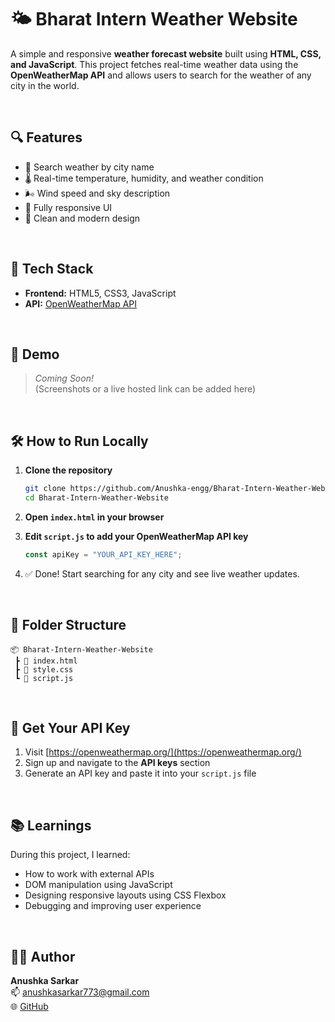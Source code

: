 # 🌤️ Bharat Intern Weather Website

A simple and responsive **weather forecast website** built using **HTML, CSS, and JavaScript**. This project fetches real-time weather data using the **OpenWeatherMap API** and allows users to search for the weather of any city in the world.

<br>

## 🔍 Features

- 🔎 Search weather by city name  
- 🌡️ Real-time temperature, humidity, and weather condition  
- 🌬️ Wind speed and sky description  
- 📱 Fully responsive UI  
- 🎨 Clean and modern design

<br>

## 🚀 Tech Stack

- **Frontend:** HTML5, CSS3, JavaScript  
- **API:** [OpenWeatherMap API](https://openweathermap.org/api)

<br>

## 📸 Demo

> _Coming Soon!_  
(Screenshots or a live hosted link can be added here)

<br>

## 🛠️ How to Run Locally

1. **Clone the repository**
   ```bash
   git clone https://github.com/Anushka-engg/Bharat-Intern-Weather-Website.git
   cd Bharat-Intern-Weather-Website
   ```

2. **Open `index.html` in your browser**

3. **Edit `script.js` to add your OpenWeatherMap API key**
   ```javascript
   const apiKey = "YOUR_API_KEY_HERE";
   ```

4. ✅ Done! Start searching for any city and see live weather updates.

<br>

## 📁 Folder Structure

```
📦 Bharat-Intern-Weather-Website
 ┣ 📄 index.html
 ┣ 📄 style.css
 ┗ 📄 script.js
```

<br>

## 🔑 Get Your API Key

1. Visit [https://openweathermap.org/](https://openweathermap.org/)
2. Sign up and navigate to the **API keys** section
3. Generate an API key and paste it into your `script.js` file

<br>

## 📚 Learnings

During this project, I learned:
- How to work with external APIs
- DOM manipulation using JavaScript
- Designing responsive layouts using CSS Flexbox
- Debugging and improving user experience

<br>

## 🙋‍♀️ Author

**Anushka Sarkar**  
📫 [anushkasarkar773@gmail.com](mailto:anushkasarkar773@gmail.com)  
🌐 [GitHub](https://github.com/Anushka-engg)



